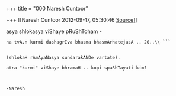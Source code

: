 +++
title = "000 Naresh Cuntoor"

+++
[[Naresh Cuntoor	2012-09-17, 05:30:46 [Source](https://groups.google.com/g/samskrita/c/r3iNVfnYOdk)]]



asya shlokasya viShaye pRuShToham -  

``` asandeshAttu rAmasya tapasashchAnupAlanAt . 
na tvA.n kurmi dashagrIva bhasma bhasmArhatejasA .. 20..\\ ```

  
(shlokaH rAmAyaNasya sundarakANDe vartate).  
  
atra "kurmi" viShaye bhramaH .. kopi spaShTayati kim?  
  
  
  
-Naresh  

